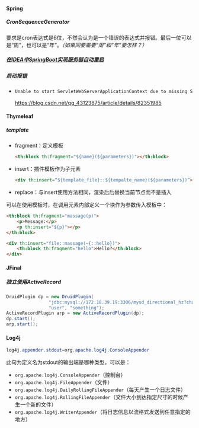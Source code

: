 #### Spring

##### CronSequenceGenerator

要求是cron表达式是6位，不然会认为是一个错误的表达式并报错。最后一位可以是“周”，也可以是“年”。*（如果同要需要“周”和“年”要怎样？）*

##### [在IDEA中SpringBoot实现服务器自动重启](https://blog.csdn.net/tree_ifconfig/article/details/79689304)

##### 启动报错

+ ```java
  Unable to start ServletWebServerApplicationContext due to missing ServletWebServerFactory bean.
  ```
  https://blog.csdn.net/qq_43123875/article/details/82351985
#### Thymeleaf

##### template

+ fragment：定义模板

  ```html
  <th:block th:fragment="${name}(${parameters})"></th:block>
  ```

+ insert：插件模板作为子元素

  ```html
  <div th:insert=“${template_file}::${tempalte_name}(${parameters})”></div>
  ```

+ replace：与insert使用方法相同，渲染后后替换当前节点而不是插入

可以在使用模板时，在调用元素内部定义一个块作为参数传入模板中：

```html
<th:block th:fragment="massage(p)">
    <p>Message:</p>
	<p th:insert="${p}"></p>
</th:block>
```

```html
<div th:insert="file::massage(~{::hello})">
	<th:block th:fragment="hello">Hello?</th:block>
</div>
```

#### JFinal

##### 独立使用ActiveRecord

```java
DruidPlugin dp = new DruidPlugin(
				"jdbc:mysql://172.18.39.19:3306/mysd_directional_hz?characterEncoding=utf8&zeroDateTimeBehavior=convertToNull&serverTimezone=GMT%2B8&useSSL=false",
				"user", "something");
ActiveRecordPlugin arp = new ActiveRecordPlugin(dp);
dp.start();
arp.start();
```

#### Log4j

```java
log4j.appender.stdout=org.apache.log4j.ConsoleAppender
```

此句为定义名为stdout的输出端是哪种类型，可以是：

+ `org.apache.log4j.ConsoleAppender`（控制台）
+ `org.apache.log4j.FileAppender`（文件）
+ `org.apache.log4j.DailyRollingFileAppender`（每天产生一个日志文件）
+ `org.apache.log4j.RollingFileAppender`（文件大小到达指定尺寸的时候产生一个新的文件）
+ `org.apache.log4j.WriterAppender`（将日志信息以流格式发送到任意指定的地方）